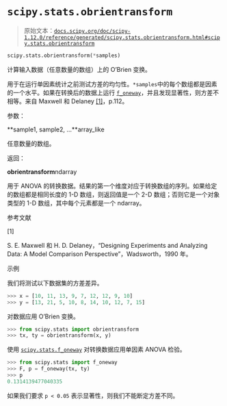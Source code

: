 # `scipy.stats.obrientransform`

> 原始文本：[`docs.scipy.org/doc/scipy-1.12.0/reference/generated/scipy.stats.obrientransform.html#scipy.stats.obrientransform`](https://docs.scipy.org/doc/scipy-1.12.0/reference/generated/scipy.stats.obrientransform.html#scipy.stats.obrientransform)

```py
scipy.stats.obrientransform(*samples)
```

计算输入数据（任意数量的数组）上的 O’Brien 变换。

用于在运行单因素统计之前测试方差的均匀性。`*samples`中的每个数组都是因素的一个水平。如果在转换后的数据上运行 [`f_oneway`](https://docs.scipy.org/doc/scipy-1.12.0/reference/generated/scipy.stats.f_oneway.html#scipy.stats.f_oneway)，并且发现显著性，则方差不相等。来自 Maxwell 和 Delaney [[1]](#id1)，p.112。

参数：

**sample1, sample2, …**array_like

任意数量的数组。

返回：

**obrientransform**ndarray

用于 ANOVA 的转换数据。结果的第一个维度对应于转换数组的序列。如果给定的数组都是相同长度的 1-D 数组，则返回值是一个 2-D 数组；否则它是一个对象类型的 1-D 数组，其中每个元素都是一个 ndarray。

参考文献

[1]

S. E. Maxwell 和 H. D. Delaney，“Designing Experiments and Analyzing Data: A Model Comparison Perspective”，Wadsworth，1990 年。

示例

我们将测试以下数据集的方差差异。

```py
>>> x = [10, 11, 13, 9, 7, 12, 12, 9, 10]
>>> y = [13, 21, 5, 10, 8, 14, 10, 12, 7, 15] 
```

对数据应用 O’Brien 变换。

```py
>>> from scipy.stats import obrientransform
>>> tx, ty = obrientransform(x, y) 
```

使用 [`scipy.stats.f_oneway`](https://docs.scipy.org/doc/scipy-1.12.0/reference/generated/scipy.stats.f_oneway.html#scipy.stats.f_oneway) 对转换数据应用单因素 ANOVA 检验。

```py
>>> from scipy.stats import f_oneway
>>> F, p = f_oneway(tx, ty)
>>> p
0.1314139477040335 
```

如果我们要求 `p < 0.05` 表示显著性，则我们不能断定方差不同。
